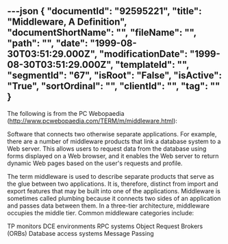 ---json
{
  "documentId": "92595221",
  "title": "Middleware, A Definition",
  "documentShortName": "",
  "fileName": "",
  "path": "",
  "date": "1999-08-30T03:51:29.000Z",
  "modificationDate": "1999-08-30T03:51:29.000Z",
  "templateId": "",
  "segmentId": "67",
  "isRoot": "False",
  "isActive": "True",
  "sortOrdinal": "",
  "clientId": "",
  "tag": ""
}
---

The following is from the PC Webopaedia (http://www.pcwebopaedia.com/TERM/m/middleware.html):

Software that connects two otherwise separate applications. For example, there are a number of middleware products that link a database system to a Web server. This allows users to request data from the database using forms displayed on a Web browser, and it enables the Web server to return dynamic Web pages based on the user's requests and profile. 

The term middleware is used to describe separate products that serve as the glue between two applications. It is, therefore, distinct from import and export features that may be built into one of the applications. Middleware is sometimes called plumbing because it connects two sides of an application and passes data between them. In a three-tier architecture, middleware occupies the middle tier. Common middleware categories include: 

TP monitors 
DCE environments 
RPC systems 
Object Request Brokers (ORBs) 
Database access systems 
Message Passing
